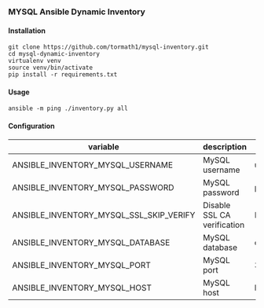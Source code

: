 ### MYSQL Ansible Dynamic Inventory

#### Installation

```
git clone https://github.com/tormath1/mysql-inventory.git
cd mysql-dynamic-inventory
virtualenv venv
source venv/bin/activate
pip install -r requirements.txt
```

#### Usage

```
ansible -m ping ./inventory.py all
```

#### Configuration

| variable                                | description                 | default   |
|-----------------------------------------|-----------------------------|-----------|
| ANSIBLE_INVENTORY_MYSQL_USERNAME        | MySQL username              | username  |
| ANSIBLE_INVENTORY_MYSQL_PASSWORD        | MySQL password              | password  |
| ANSIBLE_INVENTORY_MYSQL_SSL_SKIP_VERIFY | Disable SSL CA verification | None      |
| ANSIBLE_INVENTORY_MYSQL_DATABASE        | MySQL database              | database  |
| ANSIBLE_INVENTORY_MYSQL_PORT            | MySQL port                  | 3306      |
| ANSIBLE_INVENTORY_MYSQL_HOST            | MySQL host                  | localhost |


